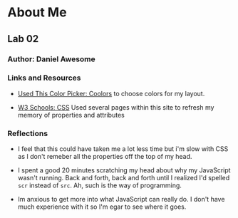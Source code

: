 # About Me

## Lab 02

### Author: Daniel Awesome

### Links and Resources

- [Used This Color Picker: Coolors](https://coolors.co/ffe2d1-e1f0c4-6bab90-55917f-5e4c5a) to choose colors for my layout.

- [W3 Schools: CSS](https://www.w3schools.com/css/default.asp) Used several pages within this site to refresh my memory of properties and attributes

### Reflections

- I feel that this could have taken me a lot less time but i'm slow with CSS as I don't remeber all the properties off the top of my head.

- I spent a good 20 minutes scratching my head about why my JavaScript wasn't running. Back and forth, back and forth until I realized I'd spelled `scr` instead of `src`.  Ah, such is the way of programming.

- Im anxious to get more into what JavaScript can really do.  I don't have much experience with it so I'm egar to see where it goes.
